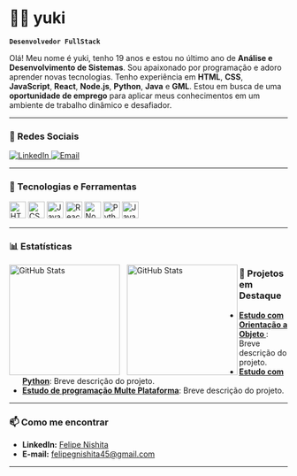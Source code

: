 # 👨‍💻 yuki

**`Desenvolvedor FullStack`**

Olá! Meu nome é yuki, tenho 19 anos e estou no último ano de **Análise e Desenvolvimento de Sistemas**. Sou apaixonado por programação e adoro aprender novas tecnologias. Tenho experiência em **HTML**, **CSS**, **JavaScript**, **React**, **Node.js**, **Python**, **Java** e **GML**. Estou em busca de uma **oportunidade de emprego** para aplicar meus conhecimentos em um ambiente de trabalho dinâmico e desafiador.

---

### 🔗 Redes Sociais

<p align="left">
    <a href="https://www.linkedin.com/in/felipe-nishita-0b53242b7">
        <img 
            alt="LinkedIn" 
            title="Me siga no LinkedIn" 
            src="https://img.shields.io/badge/LinkedIn-%230077B5?style=for-the-badge&logo=linkedin&logoColor=white"
        />
    </a>
    <a href="mailto:felipegnishita45@gmail.com">
        <img 
            alt="Email" 
            title="Envie-me um e-mail"
            src="https://img.shields.io/badge/Email-%23D14836?style=for-the-badge&logo=gmail&logoColor=white"
        />
    </a>
</p>

---

### 🤖 Tecnologias e Ferramentas

<p align="left">
    <img alt="HTML" title="HTML" width="30px" src="https://cdn.jsdelivr.net/gh/devicons/devicon/icons/html5/html5-original.svg" />
    <img alt="CSS" title="CSS" width="30px" src="https://cdn.jsdelivr.net/gh/devicons/devicon/icons/css3/css3-original.svg" />
    <img alt="JavaScript" title="JavaScript" width="30px" src="https://cdn.jsdelivr.net/gh/devicons/devicon/icons/javascript/javascript-original.svg" />
    <img alt="React" title="React" width="30px" src="https://cdn.jsdelivr.net/gh/devicons/devicon/icons/react/react-original.svg" />
    <img alt="Node.js" title="Node.js" width="30px" src="https://cdn.jsdelivr.net/gh/devicons/devicon/icons/nodejs/nodejs-original.svg" />
    <img alt="Python" title="Python" width="30px" src="https://cdn.jsdelivr.net/gh/devicons/devicon/icons/python/python-original.svg" />
    <img alt="Java" title="Java" width="30px" src="https://cdn.jsdelivr.net/gh/devicons/devicon/icons/java/java-original.svg" />
</p>

---

### 📊 Estatísticas

<p>
  <img 
    align="left" 
    alt="GitHub Stats" 
    height="200" 
    style="padding-right: 10px;" 
    src="https://github-readme-stats.vercel.app/api?username=miyukii09&show_icons=true&theme=tokyonight&include_all_commits=true&locale=pt-br" 
  />

<img 
      align="left" 
      alt="GitHub Stats" 
      height="200" 
      src="https://github-readme-stats.vercel.app/api/top-langs/?username=miyukii09&theme=tokyonight&layout=compact&custom_title=Tecnologias&langs_count=9" 
  />

</p

---

### 💼 Projetos em Destaque

- **[Estudo com Orientação a Objeto ](https://github.com/miyukii09/aula_OO)**: Breve descrição do projeto.
- **[Estudo com Python](https://github.com/miyukii09/Aula_IA)**: Breve descrição do projeto.
- **[Estudo de programação Multe Plataforma](https://github.com/miyukii09/Aula_PMP)**: Breve descrição do projeto.

---

### 📫 Como me encontrar

- **LinkedIn:** [Felipe Nishita](https://www.linkedin.com/in/felipe-nishita-0b53242b7/)
- **E-mail:** [felipegnishita45@gmail.com](mailto:felipegnishita45@gmail.com)

---
